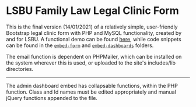 # LSBU Family Law Legal Clinic Form
This is the final version (14/01/2021) of a relatively simple, user-friendly Bootstrap legal clinic form with PHP and MySQL functionality, created by and for LSBU. A functional demo can be found [here](https://lfhcases.000webhostapp.com/demo/www.lsbu.ac.uk/study/study-at-lsbu/our-schools/law-and-social-sciences/subjects/law/family-law-hub.php), while code snippets can be found in the [`embed-form`](https://github.com/Newmanm5/Legal_Case_Management/tree/final-patch/embed-form) and [`embed-dashboards`](https://github.com/Newmanm5/Legal_Case_Management/tree/final-patch/embed-dashboards) folders.

The email function is dependent on PHPMailer, which can be installed on the system wherever this is used, or uploaded to the site's includes/lib directories.
***
The admin dashboard embed has collapsable functions, within the PHP function. Class and Id names must be edited appropriately and manual jQuery functions appended to the file.
